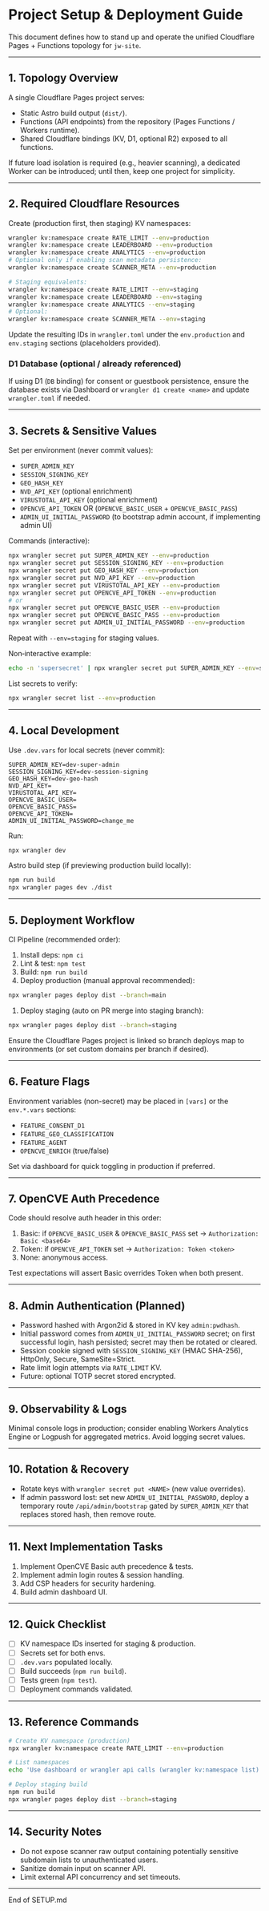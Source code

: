 # Project Setup & Deployment Guide

This document defines how to stand up and operate the unified Cloudflare Pages + Functions topology for `jw-site`.

---

## 1. Topology Overview

A single Cloudflare Pages project serves:

- Static Astro build output (`dist/`).
- Functions (API endpoints) from the repository (Pages Functions / Workers runtime).
- Shared Cloudflare bindings (KV, D1, optional R2) exposed to all functions.

If future load isolation is required (e.g., heavier scanning), a dedicated Worker can be introduced; until then, keep one project for simplicity.

---

## 2. Required Cloudflare Resources

Create (production first, then staging) KV namespaces:

```bash
wrangler kv:namespace create RATE_LIMIT --env=production
wrangler kv:namespace create LEADERBOARD --env=production
wrangler kv:namespace create ANALYTICS --env=production
# Optional only if enabling scan metadata persistence:
wrangler kv:namespace create SCANNER_META --env=production

# Staging equivalents:
wrangler kv:namespace create RATE_LIMIT --env=staging
wrangler kv:namespace create LEADERBOARD --env=staging
wrangler kv:namespace create ANALYTICS --env=staging
# Optional:
wrangler kv:namespace create SCANNER_META --env=staging
```

Update the resulting IDs in `wrangler.toml` under the `env.production` and `env.staging` sections (placeholders provided).

### D1 Database (optional / already referenced)

If using D1 (`DB` binding) for consent or guestbook persistence, ensure the database exists via Dashboard or `wrangler d1 create <name>` and update `wrangler.toml` if needed.

---

## 3. Secrets & Sensitive Values

Set per environment (never commit values):

- `SUPER_ADMIN_KEY`
- `SESSION_SIGNING_KEY`
- `GEO_HASH_KEY`
- `NVD_API_KEY` (optional enrichment)
- `VIRUSTOTAL_API_KEY` (optional enrichment)
- `OPENCVE_API_TOKEN` OR (`OPENCVE_BASIC_USER` + `OPENCVE_BASIC_PASS`)
- `ADMIN_UI_INITIAL_PASSWORD` (to bootstrap admin account, if implementing admin UI)

Commands (interactive):

```bash
npx wrangler secret put SUPER_ADMIN_KEY --env=production
npx wrangler secret put SESSION_SIGNING_KEY --env=production
npx wrangler secret put GEO_HASH_KEY --env=production
npx wrangler secret put NVD_API_KEY --env=production
npx wrangler secret put VIRUSTOTAL_API_KEY --env=production
npx wrangler secret put OPENCVE_API_TOKEN --env=production
# or
npx wrangler secret put OPENCVE_BASIC_USER --env=production
npx wrangler secret put OPENCVE_BASIC_PASS --env=production
npx wrangler secret put ADMIN_UI_INITIAL_PASSWORD --env=production
```

Repeat with `--env=staging` for staging values.

Non‑interactive example:

```bash
echo -n 'supersecret' | npx wrangler secret put SUPER_ADMIN_KEY --env=staging
```

List secrets to verify:

```bash
npx wrangler secret list --env=production
```

---

## 4. Local Development

Use `.dev.vars` for local secrets (never commit):

```env
SUPER_ADMIN_KEY=dev-super-admin
SESSION_SIGNING_KEY=dev-session-signing
GEO_HASH_KEY=dev-geo-hash
NVD_API_KEY=
VIRUSTOTAL_API_KEY=
OPENCVE_BASIC_USER=
OPENCVE_BASIC_PASS=
OPENCVE_API_TOKEN=
ADMIN_UI_INITIAL_PASSWORD=change_me
```

Run:

```bash
npx wrangler dev
```

Astro build step (if previewing production build locally):

```bash
npm run build
npx wrangler pages dev ./dist
```

---

## 5. Deployment Workflow

CI Pipeline (recommended order):

1. Install deps: `npm ci`
1. Lint & test: `npm test`
1. Build: `npm run build`
1. Deploy production (manual approval recommended):

```bash
npx wrangler pages deploy dist --branch=main
```

1. Deploy staging (auto on PR merge into staging branch):

```bash
npx wrangler pages deploy dist --branch=staging
```

Ensure the Cloudflare Pages project is linked so branch deploys map to environments (or set custom domains per branch if desired).

---

## 6. Feature Flags

Environment variables (non-secret) may be placed in `[vars]` or the `env.*.vars` sections:

- `FEATURE_CONSENT_D1`
- `FEATURE_GEO_CLASSIFICATION`
- `FEATURE_AGENT`
- `OPENCVE_ENRICH` (true/false)

Set via dashboard for quick toggling in production if preferred.

---

## 7. OpenCVE Auth Precedence

Code should resolve auth header in this order:

1. Basic: if `OPENCVE_BASIC_USER` & `OPENCVE_BASIC_PASS` set → `Authorization: Basic <base64>`
2. Token: if `OPENCVE_API_TOKEN` set → `Authorization: Token <token>`
3. None: anonymous access.

Test expectations will assert Basic overrides Token when both present.

---

## 8. Admin Authentication (Planned)

- Password hashed with Argon2id & stored in KV key `admin:pwdhash`.
- Initial password comes from `ADMIN_UI_INITIAL_PASSWORD` secret; on first successful login, hash persisted; secret may then be rotated or cleared.
- Session cookie signed with `SESSION_SIGNING_KEY` (HMAC SHA-256), HttpOnly, Secure, SameSite=Strict.
- Rate limit login attempts via `RATE_LIMIT` KV.
- Future: optional TOTP secret stored encrypted.

---

## 9. Observability & Logs

Minimal console logs in production; consider enabling Workers Analytics Engine or Logpush for aggregated metrics. Avoid logging secret values.

---

## 10. Rotation & Recovery

- Rotate keys with `wrangler secret put <NAME>` (new value overrides).
- If admin password lost: set new `ADMIN_UI_INITIAL_PASSWORD`, deploy a temporary route `/api/admin/bootstrap` gated by `SUPER_ADMIN_KEY` that replaces stored hash, then remove route.

---

## 11. Next Implementation Tasks

1. Implement OpenCVE Basic auth precedence & tests.
2. Implement admin login routes & session handling.
3. Add CSP headers for security hardening.
4. Build admin dashboard UI.

---

## 12. Quick Checklist

- [ ] KV namespace IDs inserted for staging & production.
- [ ] Secrets set for both envs.
- [ ] `.dev.vars` populated locally.
- [ ] Build succeeds (`npm run build`).
- [ ] Tests green (`npm test`).
- [ ] Deployment commands validated.

---

## 13. Reference Commands

```bash
# Create KV namespace (production)
npx wrangler kv:namespace create RATE_LIMIT --env=production

# List namespaces
echo 'Use dashboard or wrangler api calls (wrangler kv:namespace list)' # (listing command may require API token scopes)

# Deploy staging build
npm run build
npx wrangler pages deploy dist --branch=staging
```

---

## 14. Security Notes

- Do not expose scanner raw output containing potentially sensitive subdomain lists to unauthenticated users.
- Sanitize domain input on scanner API.
- Limit external API concurrency and set timeouts.

---

End of SETUP.md

